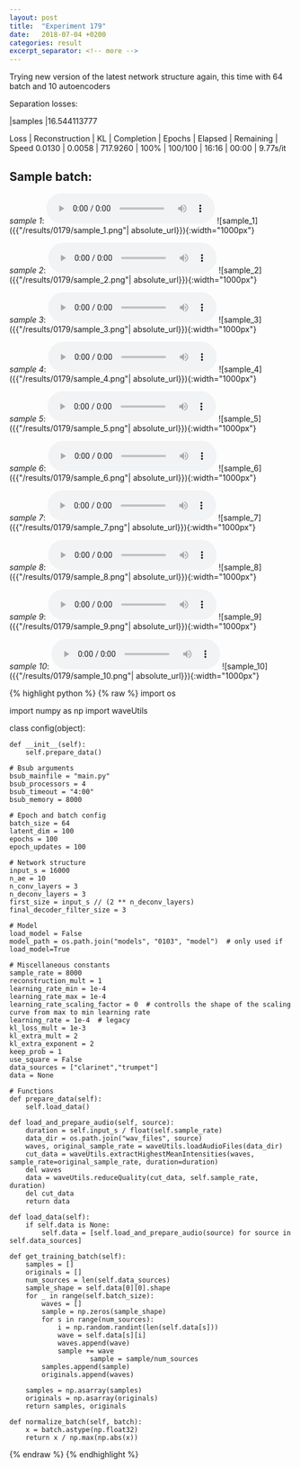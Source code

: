 ```yaml
---
layout: post
title:  "Experiment 179"
date:   2018-07-04 +0200
categories: result
excerpt_separator: <!-- more -->
---
```

Trying new version of the latest network structure again, this time with 64 batch and 10 autoencoders

Separation losses:

|samples
|16.544113777

Loss | Reconstruction | KL | Completion | Epochs | Elapsed | Remaining | Speed
0.0130 | 0.0058 | 717.9260 | 100% | 100/100 | 16:16 | 00:00 | 9.77s/it<!-- more -->

## **Sample batch**:
_sample 1_:
<audio src="/ResultsOverview/results/0179/sample_1.wav" controls preload></audio>
![sample_1]({{"/results/0179/sample_1.png"| absolute_url}}){:width="1000px"}

_sample 2_:
<audio src="/ResultsOverview/results/0179/sample_2.wav" controls preload></audio>
![sample_2]({{"/results/0179/sample_2.png"| absolute_url}}){:width="1000px"}

_sample 3_:
<audio src="/ResultsOverview/results/0179/sample_3.wav" controls preload></audio>
![sample_3]({{"/results/0179/sample_3.png"| absolute_url}}){:width="1000px"}

_sample 4_:
<audio src="/ResultsOverview/results/0179/sample_4.wav" controls preload></audio>
![sample_4]({{"/results/0179/sample_4.png"| absolute_url}}){:width="1000px"}

_sample 5_:
<audio src="/ResultsOverview/results/0179/sample_5.wav" controls preload></audio>
![sample_5]({{"/results/0179/sample_5.png"| absolute_url}}){:width="1000px"}

_sample 6_:
<audio src="/ResultsOverview/results/0179/sample_6.wav" controls preload></audio>
![sample_6]({{"/results/0179/sample_6.png"| absolute_url}}){:width="1000px"}

_sample 7_:
<audio src="/ResultsOverview/results/0179/sample_7.wav" controls preload></audio>
![sample_7]({{"/results/0179/sample_7.png"| absolute_url}}){:width="1000px"}

_sample 8_:
<audio src="/ResultsOverview/results/0179/sample_8.wav" controls preload></audio>
![sample_8]({{"/results/0179/sample_8.png"| absolute_url}}){:width="1000px"}

_sample 9_:
<audio src="/ResultsOverview/results/0179/sample_9.wav" controls preload></audio>
![sample_9]({{"/results/0179/sample_9.png"| absolute_url}}){:width="1000px"}

_sample 10_:
<audio src="/ResultsOverview/results/0179/sample_10.wav" controls preload></audio>
![sample_10]({{"/results/0179/sample_10.png"| absolute_url}}){:width="1000px"}


{% highlight python %}
{% raw %}
import os

import numpy as np
import waveUtils


class config(object):

	def __init__(self):
		self.prepare_data()

	# Bsub arguments
	bsub_mainfile = "main.py"
	bsub_processors = 4
	bsub_timeout = "4:00"
	bsub_memory = 8000

	# Epoch and batch config
	batch_size = 64
	latent_dim = 100
	epochs = 100
	epoch_updates = 100

	# Network structure
	input_s = 16000
	n_ae = 10
	n_conv_layers = 3
	n_deconv_layers = 3
	first_size = input_s // (2 ** n_deconv_layers)
	final_decoder_filter_size = 3

	# Model
	load_model = False
	model_path = os.path.join("models", "0103", "model")  # only used if load_model=True

	# Miscellaneous constants
	sample_rate = 8000
	reconstruction_mult = 1
	learning_rate_min = 1e-4
	learning_rate_max = 1e-4
	learning_rate_scaling_factor = 0  # controlls the shape of the scaling curve from max to min learning rate
	learning_rate = 1e-4  # legacy
	kl_loss_mult = 1e-3
	kl_extra_mult = 2
	kl_extra_exponent = 2
	keep_prob = 1
	use_square = False
	data_sources = ["clarinet","trumpet"]
	data = None

	# Functions
	def prepare_data(self):
		self.load_data()

	def load_and_prepare_audio(self, source):
		duration = self.input_s / float(self.sample_rate)
		data_dir = os.path.join("wav_files", source)
		waves, original_sample_rate = waveUtils.loadAudioFiles(data_dir)
		cut_data = waveUtils.extractHighestMeanIntensities(waves, sample_rate=original_sample_rate, duration=duration)
		del waves
		data = waveUtils.reduceQuality(cut_data, self.sample_rate, duration)
		del cut_data
		return data

	def load_data(self):
		if self.data is None:
			self.data = [self.load_and_prepare_audio(source) for source in self.data_sources]

	def get_training_batch(self):
		samples = []
		originals = []
		num_sources = len(self.data_sources)
		sample_shape = self.data[0][0].shape
		for _ in range(self.batch_size):
			waves = []
			sample = np.zeros(sample_shape)
			for s in range(num_sources):
				i = np.random.randint(len(self.data[s]))
				wave = self.data[s][i]
				waves.append(wave)
				sample += wave
                        sample = sample/num_sources
			samples.append(sample)
			originals.append(waves)

		samples = np.asarray(samples)
		originals = np.asarray(originals)
		return samples, originals

	def normalize_batch(self, batch):
		x = batch.astype(np.float32)
		return x / np.max(np.abs(x))


{% endraw %}
{% endhighlight %}
